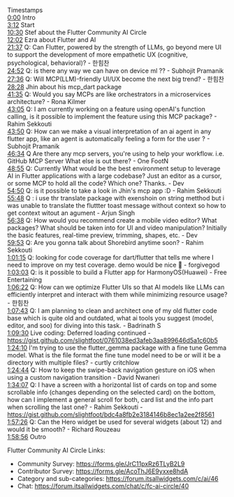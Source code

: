 Timestamps  
[0:00](https://www.youtube.com/watch?v=1U-zd6MYrOA&t=0m00s) Intro  
[3:12](https://www.youtube.com/watch?v=1U-zd6MYrOA&t=3m12s) Start  
[10:30](https://www.youtube.com/watch?v=1U-zd6MYrOA&t=10m30s) Stef about the Flutter Community AI Circle  
[12:02](https://www.youtube.com/watch?v=1U-zd6MYrOA&t=12m02s) Ezra about Flutter and AI  
[21:37](https://www.youtube.com/watch?v=1U-zd6MYrOA&t=21m37s) Q: Can Flutter, powered by the strength of LLMs, go beyond mere UI to support the development of more empathetic UX (cognitive, psychological, behavioral)? - 한힘찬  
[24:52](https://www.youtube.com/watch?v=1U-zd6MYrOA&t=24m52s) Q: is there any way we can have on device ml ?? - Subhojit Pramanik  
[27:36](https://www.youtube.com/watch?v=1U-zd6MYrOA&t=27m36s) Q: Will MCP(LLM)-friendly UI/UX become the next big trend? - 한힘찬  
[28:28](https://www.youtube.com/watch?v=1U-zd6MYrOA&t=28m28s) Jhin about his mcp_dart package  
[41:35](https://www.youtube.com/watch?v=1U-zd6MYrOA&t=41m35s) Q: Would you say MCPs are like orchestrators in a microservices architecture? - Rona Kilmer  
[43:05](https://www.youtube.com/watch?v=1U-zd6MYrOA&t=43m05s) Q: I am currently working on a feature using openAI's function calling, is it possible to implement the feature using this MCP package? - Rahim Sekkouti  
[43:50](https://www.youtube.com/watch?v=1U-zd6MYrOA&t=43m50s) Q: How can we make a visual interpretation of an ai agent in any flutter app, like an agent is automatically feeling a form for the user ? - Subhojit Pramanik  
[46:34](https://www.youtube.com/watch?v=1U-zd6MYrOA&t=46m34s) Q Are there any mcp servers, you're using to help your workflow. i.e. GitHub MCP Server What else is out there? - One FootN  
[48:55](https://www.youtube.com/watch?v=1U-zd6MYrOA&t=48m55s) Q: Currently What would be the best environment setup to leverage AI in Flutter applications with a large codebase? Just an editor as a cursor, or some MCP to hold all the code? Which one? Thanks. - Dev  
[54:50](https://www.youtube.com/watch?v=1U-zd6MYrOA&t=54m50s) Q: is it possible to take a look in Jhin's mcp app :D - Rahim Sekkouti  
[55:48](https://www.youtube.com/watch?v=1U-zd6MYrOA&t=55m48s) Q : i use thr translate package with exenshoin on string metthod but i was unable to translate the fluttter toast message without context so how to get context witout an agument  - Arjun Singh  
[56:38](https://www.youtube.com/watch?v=1U-zd6MYrOA&t=56m38s) Q: How would you recommend create a mobile video editor? What packages? What should be taken into for UI and video manipulation? Initially the basic features, real-time preview, trimming, shapes, etc. - Dev  
[59:53](https://www.youtube.com/watch?v=1U-zd6MYrOA&t=59m53s) Q: Are you gonna talk about Shorebird anytime soon? - Rahim Sekkouti  
[1:01:15](https://www.youtube.com/watch?v=1U-zd6MYrOA&t=1h01m15s) Q: looking for code coverage for dart/flutter that tells me where I need to improve on my test coverage. demo would be nice 🙂 - forgivegod  
[1:03:03](https://www.youtube.com/watch?v=1U-zd6MYrOA&t=1h03m03s) Q: is it possible to build a Flutter app for HarmonyOS(Huawei) - Free Entertaining  
[1:06:22](https://www.youtube.com/watch?v=1U-zd6MYrOA&t=1h06m22s) Q: How can we optimize Flutter UIs so that AI models like LLMs can efficiently interpret and interact with them while minimizing resource usage? - 한힘찬  
[1:07:43](https://www.youtube.com/watch?v=1U-zd6MYrOA&t=1h07m43s) Q: I am planning to clean and architect one of my old flutter code base which is quite old and outdated, what ai tools you suggest (model, editor, and soo) for diving into this task. - Badrinath S  
[1:09:30](https://www.youtube.com/watch?v=1U-zd6MYrOA&t=1h09m30s) Live coding: Deferred loading continued - https://gist.github.com/slightfoot/0761038ed3afeb3aa899646d5a1c60b5  
[1:24:10](https://www.youtube.com/watch?v=1U-zd6MYrOA&t=1h24m10s) I'm trying to use the flutter_gemma package with a fine tune Gemma model. What is the file format the fine tune model need to be or will it be a directory with multiple files? - curtly critchlow  
[1:24:44](https://www.youtube.com/watch?v=1U-zd6MYrOA&t=1h24m44s) Q: How to keep the swipe-back navigation gesture on iOS when using a custom navigation transition - David Nwaneri  
[1:34:07](https://www.youtube.com/watch?v=1U-zd6MYrOA&t=1h34m07s) Q: I have a screen with a horizontal list of cards on top and some scrollable info (changes depending on the selected card) on the bottom, how can I implement a general scroll for both, card list and the info part when scrolling the last one? - Rahim Sekkouti - https://gist.github.com/slightfoot/bdc4a8fb2e3184146b8ec1a2ee2f8561  
[1:57:26](https://www.youtube.com/watch?v=1U-zd6MYrOA&t=1h57m26s) Q: Can the Hero widget be used for several widgets (about 12) and would it be smooth? - Richard Rouzeau  
[1:58:56](https://www.youtube.com/watch?v=1U-zd6MYrOA&t=1h58m56s) Outro  
  
Flutter Community AI Circle Links:  
- Community Survey: https://forms.gle/JrC11pxRz6TLyB2L9  
- Contributor Survey: https://forms.gle/AcoThJ6E9yxxe8hdA  
- Category and sub-categories: https://forum.itsallwidgets.com/c/ai/46  
- Chat: https://forum.itsallwidgets.com/chat/c/fc-ai-circle/40  

